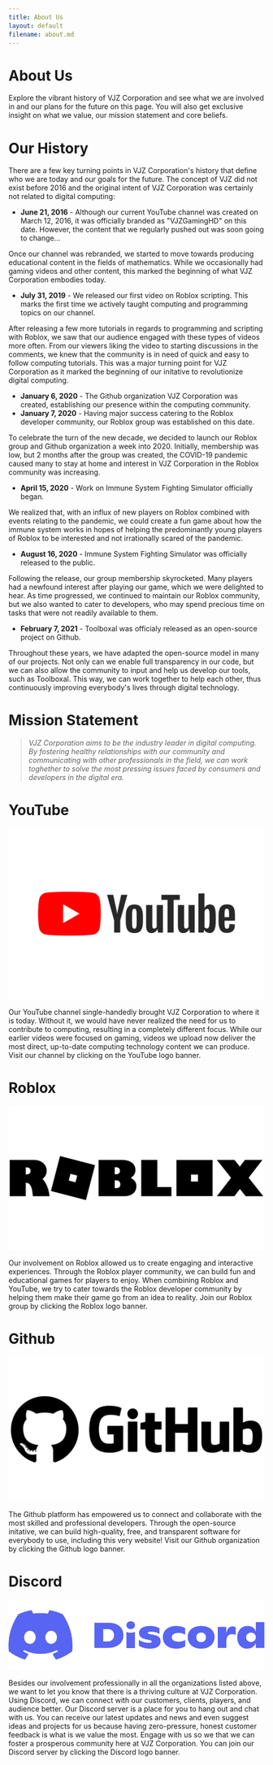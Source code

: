 ```yaml
---
title: About Us
layout: default
filename: about.md
---
```


# About Us
Explore the vibrant history of VJZ Corporation and see what we are involved in and our plans for the future on this page. You will also get exclusive insight on what we value, our mission statement and core beliefs.

# Our History
There are a few key turning points in VJZ Corporation's history that define who we are today and our goals for the future. The concept of VJZ did not exist before 2016 and the original intent of VJZ Corporation was certainly not related to digital computing:

- **June 21, 2016** - Although our current YouTube channel was created on March 12, 2016, it was officially branded as "VJZGamingHD" on this date. However, the content that we regularly pushed out was soon going to change...

Once our channel was rebranded, we started to move towards producing educational content in the fields of mathematics. While we occasionally had gaming videos and other content, this marked the beginning of what VJZ Corporation embodies today.

- **July 31, 2019** - We released our first video on Roblox scripting. This marks the first time we actively taught computing and programming topics on our channel.

After releasing a few more tutorials in regards to programming and scripting with Roblox, we saw that our audience engaged with these types of videos more often. From our viewers liking the video to starting discussions in the comments, we knew that the community is in need of quick and easy to follow computing tutorials. This was a major turning point for VJZ Corporation as it marked the beginning of our initative to revolutionize digital computing. 

- **January 6, 2020** - The Github organization VJZ Corporation was created, establishing our presence within the computing community.
- **January 7, 2020** - Having major success catering to the Roblox developer community, our Roblox group was established on this date.

To celebrate the turn of the new decade, we decided to launch our Roblox group and Github organization a week into 2020. Initially, membership was low, but 2 months after the group was created, the COVID-19 pandemic caused many to stay at home and interest in VJZ Corporation in the Roblox community was increasing.

- **April 15, 2020** - Work on Immune System Fighting Simulator officially began.

We realized that, with an influx of new players on Roblox combined with events relating to the pandemic, we could create a fun game about how the immune system works in hopes of helping the predominantly young players of Roblox to be interested and not irrationally scared of the pandemic.

- **August 16, 2020** - Immune System Fighting Simulator was officially released to the public.

Following the release, our group membership skyrocketed. Many players had a newfound interest after playing our game, which we were delighted to hear. As time progressed, we continued to maintain our Roblox community, but we also wanted to cater to developers, who may spend precious time on tasks that were not readily available to them.

- **February 7, 2021** - Toolboxal was officialy released as an open-source project on Github.

Throughout these years, we have adapted the open-source model in many of our projects. Not only can we enable full transparency in our code, but we can also allow the community to input and help us develop our tools, such as Toolboxal. This way, we can work together to help each other, thus continuously improving everybody's lives through digital technology.

# Mission Statement

> *VJZ Corporation aims to be the industry leader in digital computing. By fostering healthy relationships with our community and communicating with other professionals in the field, we can work toghether to solve the most pressing issues faced by consumers and developers in the digital era.*

# YouTube
[![](/assets/images/youtube.svg)](https://www.youtube.com/channel/UC8ElcGm7bLnwc7f44wzDpqA)

Our YouTube channel single-handedly brought VJZ Corporation to where it is today. Without it, we would have never realized the need for us to contribute to computing, resulting in a completely different focus. While our earlier videos were focused on gaming, videos we upload now deliver the most direct, up-to-date computing technology content we can produce. Visit our channel by clicking on the YouTube logo banner.

# Roblox
[![](/assets/images/roblox.png)](https://www.roblox.com/groups/5474151/V-J-Z-Corporation)

Our involvement on Roblox allowed us to create engaging and interactive experiences. Through the Roblox player community, we can build fun and educational games for players to enjoy. When combining Roblox and YouTube, we try to cater towards the Roblox developer community by helping them make their game go from an idea to reality.
Join our Roblox group by clicking the Roblox logo banner.

# Github
[![](/assets/images/github.png)](https://github.com/VJZ-Corp)

The Github platform has empowered us to connect and collaborate with the most skilled and professional developers. Through the open-source initative, we can build high-quality, free, and transparent software for everybody to use, including this very website! Visit our Github organization by clicking the Github logo banner.

# Discord
[![](/assets/images/discord.png)](https://discord.gg/avgawKw)

Besides our involvement professionally in all the organizations listed above, we want to let you know that there is a thriving culture at VJZ Corporation. Using Discord, we can connect with our customers, clients, players, and audience better. Our Discord server is a place for you to hang out and chat with us. You can receive our latest updates and news and even suggest ideas and projects for us because having zero-pressure, honest customer feedback is what is we value the most. Engage with us so we that we can foster a prosperous community here at VJZ Corporation. You can join our Discord server by clicking the Discord logo banner.
